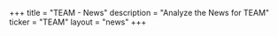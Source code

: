 +++
title = "TEAM - News"
description = "Analyze the News for TEAM"
ticker = "TEAM"
layout = "news"
+++

